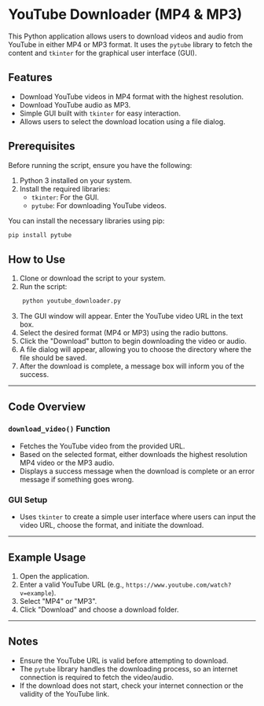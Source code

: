 # YouTube Downloader (MP4 & MP3)

This Python application allows users to download videos and audio from YouTube in either MP4 or MP3 format. It uses the `pytube` library to fetch the content and `tkinter` for the graphical user interface (GUI).

## Features
- Download YouTube videos in MP4 format with the highest resolution.
- Download YouTube audio as MP3.
- Simple GUI built with `tkinter` for easy interaction.
- Allows users to select the download location using a file dialog.

## Prerequisites
Before running the script, ensure you have the following:
1. Python 3 installed on your system.
2. Install the required libraries:
   - `tkinter`: For the GUI.
   - `pytube`: For downloading YouTube videos.

You can install the necessary libraries using pip:
```bash
pip install pytube
```

## How to Use

1. Clone or download the script to your system.
2. Run the script:
```bash
    python youtube_downloader.py
```
3. The GUI window will appear. Enter the YouTube video URL in the text box.
4. Select the desired format (MP4 or MP3) using the radio buttons.
5. Click the "Download" button to begin downloading the video or audio.
6. A file dialog will appear, allowing you to choose the directory where the file should be saved.
7. After the download is complete, a message box will inform you of the success.

---

## Code Overview

### `download_video()` Function
- Fetches the YouTube video from the provided URL.
- Based on the selected format, either downloads the highest resolution MP4 video or the MP3 audio.
- Displays a success message when the download is complete or an error message if something goes wrong.

### GUI Setup
- Uses `tkinter` to create a simple user interface where users can input the video URL, choose the format, and initiate the download.

---

## Example Usage

1. Open the application.
2. Enter a valid YouTube URL (e.g., `https://www.youtube.com/watch?v=example`).
3. Select "MP4" or "MP3".
4. Click "Download" and choose a download folder.

---

## Notes
- Ensure the YouTube URL is valid before attempting to download.
- The `pytube` library handles the downloading process, so an internet connection is required to fetch the video/audio.
- If the download does not start, check your internet connection or the validity of the YouTube link.

